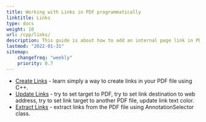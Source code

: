 ```yaml
---
title: Working with Links in PDF programmatically 
linktitle: Links
type: docs
weight: 10
url: /cpp/links/
description: This guide is about how to add an internal page link in PDF or insert an external website hyperlink to PDF in C++ language.
lastmod: "2022-01-31"
sitemap:
    changefreq: "weekly"
    priority: 0.7
---
```


- [Create Links](/pdf/cpp/create-links/) - learn simply a way to create links in your PDF file using C++.
- [Update Links](/pdf/cpp/update-links/) - try to set target to PDF, try to set link destination to web address, try to set link target to another PDF file, update link text color.
- [Extract Links](/pdf/cpp/extract-links) - extract links from the PDF file using AnnotationSelector class.
